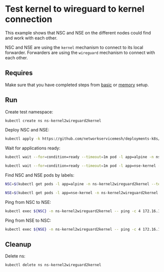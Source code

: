 # Test kernel to wireguard to kernel connection

This example shows that NSC and NSE on the different nodes could find and work with each other.

NSC and NSE are using the `kernel` mechanism to connect to its local forwarder.
Forwarders are using the `wireguard` mechanism to connect with each other.

## Requires

Make sure that you have completed steps from [basic](../../basic) or [memory](../../memory) setup.

## Run

Create test namespace:
```bash
kubectl create ns ns-kernel2wireguard2kernel
```

Deploy NSC and NSE:
```bash
kubectl apply -k https://github.com/networkservicemesh/deployments-k8s/examples/use-cases/Kernel2Wireguard2Kernel?ref=4e08d1c05632d49bea914abd626c7b5ba210ec3c
```

Wait for applications ready:
```bash
kubectl wait --for=condition=ready --timeout=1m pod -l app=alpine -n ns-kernel2wireguard2kernel
```
```bash
kubectl wait --for=condition=ready --timeout=1m pod -l app=nse-kernel -n ns-kernel2wireguard2kernel
```

Find NSC and NSE pods by labels:
```bash
NSC=$(kubectl get pods -l app=alpine -n ns-kernel2wireguard2kernel --template '{{range .items}}{{.metadata.name}}{{"\n"}}{{end}}')
```
```bash
NSE=$(kubectl get pods -l app=nse-kernel -n ns-kernel2wireguard2kernel --template '{{range .items}}{{.metadata.name}}{{"\n"}}{{end}}')
```

Ping from NSC to NSE:
```bash
kubectl exec ${NSC} -n ns-kernel2wireguard2kernel -- ping -c 4 172.16.1.100
```

Ping from NSE to NSC:
```bash
kubectl exec ${NSE} -n ns-kernel2wireguard2kernel -- ping -c 4 172.16.1.101
```

## Cleanup

Delete ns:
```bash
kubectl delete ns ns-kernel2wireguard2kernel
```
